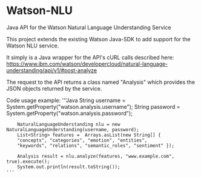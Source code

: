 # Watson-NLU
Java API for the Watson Natural Language Understanding Service

This project extends the existing Watson Java-SDK to add support for the Watson NLU service.

It simply is a Java wrapper for the API's cURL calls described here:
https://www.ibm.com/watson/developercloud/natural-language-understanding/api/v1/#post-analyze

The request to the API returns a class named "Analysis" which provides the JSON objects returned by the service. 

Code usage example:
      '''Java
    	String username = System.getProperty("watson.analysis.username");
    	String password = System.getProperty("watson.analysis.password");
    	
    	NaturalLanguageUnderstanding nlu = new NaturalLanguageUnderstanding(username, password);
    	List<String> features =  Arrays.asList(new String[] { 	
		"concepts", "categories", "emotion", "entities", 
	 	"keywords", "relations", "semantic_roles", "sentiment" });
							     
    	Analysis result = nlu.analyze(features, "www.example.com", true).execute();
    	System.out.println(result.toString());
  	'''
